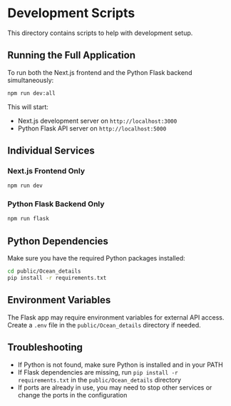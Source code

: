 # Development Scripts

This directory contains scripts to help with development setup.

## Running the Full Application

To run both the Next.js frontend and the Python Flask backend simultaneously:

```bash
npm run dev:all
```

This will start:
- Next.js development server on `http://localhost:3000`
- Python Flask API server on `http://localhost:5000`

## Individual Services

### Next.js Frontend Only
```bash
npm run dev
```

### Python Flask Backend Only
```bash
npm run flask
```

## Python Dependencies

Make sure you have the required Python packages installed:

```bash
cd public/Ocean_details
pip install -r requirements.txt
```

## Environment Variables

The Flask app may require environment variables for external API access. Create a `.env` file in the `public/Ocean_details` directory if needed.

## Troubleshooting

- If Python is not found, make sure Python is installed and in your PATH
- If Flask dependencies are missing, run `pip install -r requirements.txt` in the `public/Ocean_details` directory
- If ports are already in use, you may need to stop other services or change the ports in the configuration
